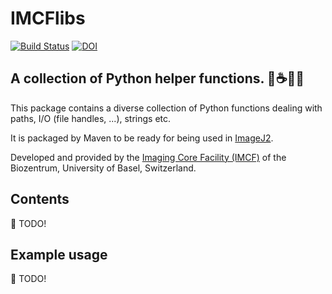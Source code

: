 # IMCFlibs

[![Build Status](https://travis-ci.com/imcf/python-imcflibs.svg?branch=master)](https://travis-ci.com/imcf/python-imcflibs)
[![DOI](https://zenodo.org/badge/156891364.svg)](https://zenodo.org/badge/latestdoi/156891364)

## A collection of Python helper functions. :snake::coffee::nut_and_bolt::wrench:

This package contains a diverse collection of Python functions dealing with
paths, I/O (file handles, ...), strings etc.

It is packaged by Maven to be ready for being used in [ImageJ2][imagej].

Developed and provided by the [Imaging Core Facility (IMCF)][imcf] of the
Biozentrum, University of Basel, Switzerland.

## Contents

:memo: TODO!

## Example usage

:memo: TODO!


[imcf]: https://www.biozentrum.unibas.ch/imcf
[imagej]: https://imagej.net
